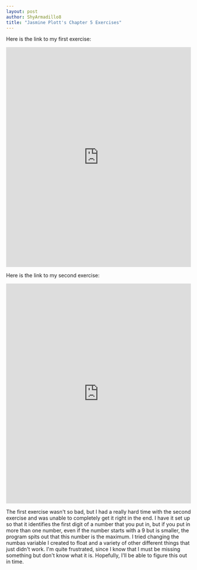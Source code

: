 ```yaml
---
layout: post
author: ShyArmadillo8
title: "Jasmine Plott's Chapter 5 Exercises"
---
```


Here is the link to my first exercise:

<iframe src="https://trinket.io/embed/python/8a5383a746" width="100%" height="600" frameborder="0" marginwidth="0" marginheight="0" allowfullscreen></iframe>

Here is the link to my second exercise:

<iframe src="https://trinket.io/embed/python/4d24fbae0f" width="100%" height="600" frameborder="0" marginwidth="0" marginheight="0" allowfullscreen></iframe>

The first exercise wasn't so bad, but I had a really hard time with the second exercise and was unable to completely get it right in the end.  I have it set up so that it identifies the first digit of a number that you put in, but if you put in more than one number, even if the number  starts with a 9 but is smaller, the program spits out that this number is the maximum.  I tried changing the numbas variable I created to float and a variety of other different things that just didn't work.  I'm quite frustrated, since I know that I must be missing something but don't know what it is. Hopefully, I'll be able to figure this out in time. 
